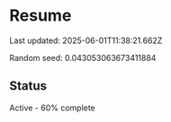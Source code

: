 # Resume

Last updated: 2025-06-01T11:38:21.662Z

Random seed: 0.043053063673411884

## Status

Active - 60% complete